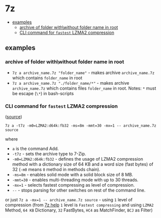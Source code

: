 # 7z

<!-- MarkdownTOC autolink="true" lowercase="all" uri_encoding="false" -->

- [examples](#examples)
    - [archive of folder with\without folder name in root](#archive-of-folder-withwithout-folder-name-in-root)
    - [CLI command for `fastest` LZMA2 compression](#cli-command-for-fastest-lzma2-compression)

<!-- /MarkdownTOC -->

## examples

### archive of folder with\without folder name in root

- `7z a archive_name.7z "folder_name"` - makes archive `archive_name.7z` which contains `folder_name` in root
- `7z a archive_name.7z "./folder_name/*"` - makes archive `archive_name.7z` which contains files `folder_name` in root.
Notes: `*` must be escape (`\*`) in bash-scripts


### CLI command for `fastest` LZMA2 compression

([source](https://stackoverflow.com/questions/39914398/7zip-fastest-lzma2-compression))

```
7z a -t7z -m0=LZMA2:d64k:fb32 -ms=8m -mmt=30 -mx=1 -- archive_name.7z source
```

where

- `a` is the command Add.
- `-t7z` - sets the archive type to 7-Zip.
- `-m0=LZMA2:d64k:fb32` - defines the usage of LZMA2 compression method with a dictionary size of 64 KB and a word size (fast bytes) of 32
(`-m0` means `0` method in methods chain).
- `-ms=8m` - enables solid mode with a solid block size of 8 MB.
- `-mmt=30` - enables multi-threading mode with up to 30 threads.
- `-mx=1` - selects fastest compressing as level of compression.
- `--` - stops parsing for other switches on rest of the command line.

or just `7z a -mx=1 -- archive_name.7z source` - using `1` level of compression
(from [7z help](https://sevenzip.osdn.jp/chm/cmdline/switches/method.htm) `1` level is `Fastest compressing` and using `LZMA2` Method, `64 KB` Dictionary, `32` FastBytes, `HC4` as MatchFinder, `BCJ` as Filter)